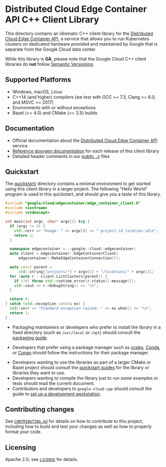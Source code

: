 # Distributed Cloud Edge Container API C++ Client Library

This directory contains an idiomatic C++ client library for the
[Distributed Cloud Edge Container API][cloud-service-docs], a service that
allows you to run Kubernetes clusters on dedicated hardware provided and
maintained by Google that is separate from the Google Cloud data center.

While this library is **GA**, please note that the Google Cloud C++ client
libraries do **not** follow [Semantic Versioning](https://semver.org/).

## Supported Platforms

- Windows, macOS, Linux
- C++14 (and higher) compilers (we test with GCC >= 7.3, Clang >= 6.0, and
  MSVC >= 2017)
- Environments with or without exceptions
- Bazel (>= 4.0) and CMake (>= 3.5) builds

## Documentation

- Official documentation about the [Distributed Cloud Edge Container API][cloud-service-docs] service
- [Reference doxygen documentation][doxygen-link] for each release of this
  client library
- Detailed header comments in our [public `.h`][source-link] files

## Quickstart

The [quickstart/](quickstart/README.md) directory contains a minimal environment
to get started using this client library in a larger project. The following
"Hello World" program is used in this quickstart, and should give you a taste of
this library.

<!-- inject-quickstart-start -->

```cc
#include "google/cloud/edgecontainer/edge_container_client.h"
#include <iostream>
#include <stdexcept>

int main(int argc, char* argv[]) try {
  if (argc != 3) {
    std::cerr << "Usage: " << argv[0] << " project-id location-id\n";
    return 1;
  }

  namespace edgecontainer = ::google::cloud::edgecontainer;
  auto client = edgecontainer::EdgeContainerClient(
      edgecontainer::MakeEdgeContainerConnection());

  auto const parent =
      std::string{"projects/"} + argv[1] + "/locations/" + argv[2];
  for (auto r : client.ListClusters(parent)) {
    if (!r) throw std::runtime_error(r.status().message());
    std::cout << r->DebugString() << "\n";
  }

  return 0;
} catch (std::exception const& ex) {
  std::cerr << "Standard exception raised: " << ex.what() << "\n";
  return 1;
}
```

<!-- inject-quickstart-end -->

- Packaging maintainers or developers who prefer to install the library in a
  fixed directory (such as `/usr/local` or `/opt`) should consult the
  [packaging guide](/doc/packaging.md).

* Developers that prefer using a package manager such as
  [vcpkg](https://vcpkg.io), [Conda](https://conda.io),
  or [Conan](https://conan.io) should follow the instructions for their package
  manager.

- Developers wanting to use the libraries as part of a larger CMake or Bazel
  project should consult the [quickstart guides](#quickstart) for the library
  or libraries they want to use.
- Developers wanting to compile the library just to run some examples or
  tests should read the current document.
- Contributors and developers to `google-cloud-cpp` should consult the guide to
  [set up a development workstation][howto-setup-dev-workstation].

## Contributing changes

See [`CONTRIBUTING.md`](/CONTRIBUTING.md) for details on how to
contribute to this project, including how to build and test your changes
as well as how to properly format your code.

## Licensing

Apache 2.0; see [`LICENSE`](/LICENSE) for details.

[cloud-service-docs]: https://cloud.google.com/distributed-cloud/edge/latest/docs
[doxygen-link]: https://googleapis.dev/cpp/google-cloud-edgecontainer/latest/
[howto-setup-dev-workstation]: /doc/contributor/howto-guide-setup-development-workstation.md
[source-link]: https://github.com/googleapis/google-cloud-cpp/tree/main/google/cloud/edgecontainer
